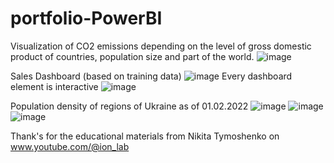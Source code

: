 # portfolio-PowerBI
Visualization of CO2 emissions depending on the level of gross domestic product of countries, population size and part of the world.
![image](https://github.com/user-attachments/assets/e79179bc-5a2a-4a82-a6c8-5553ffa7fd2f)

Sales Dashboard (based on training data)
![image](https://github.com/user-attachments/assets/22212edb-87a6-4181-9ecd-0329513ce48b)
Every dashboard element is interactive
![image](https://github.com/user-attachments/assets/c389fae6-beaf-45b6-8587-42186652cb5f)

Population density of regions of Ukraine as of 01.02.2022
![image](https://github.com/user-attachments/assets/6bd8404a-50c9-4657-a9a7-f72ad7a72118)
![image](https://github.com/user-attachments/assets/c7d6d745-3f0c-49fa-add6-6aa7303fcaad)
![image](https://github.com/user-attachments/assets/0ffca76e-dba3-4482-be5a-331a25ff352d)

Thank's for the educational materials from Nikita Tymoshenko on www.youtube.com/@ion_lab
